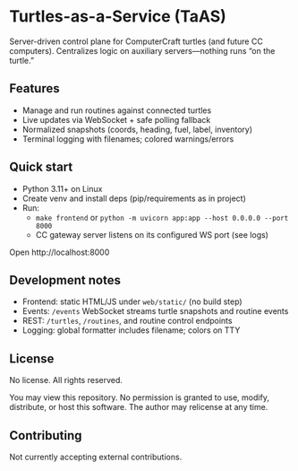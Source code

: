 # Turtles-as-a-Service (TaAS)

Server-driven control plane for ComputerCraft turtles (and future CC computers). Centralizes logic on auxiliary servers—nothing runs “on the turtle.”

## Features
- Manage and run routines against connected turtles
- Live updates via WebSocket + safe polling fallback
- Normalized snapshots (coords, heading, fuel, label, inventory)
- Terminal logging with filenames; colored warnings/errors

## Quick start
- Python 3.11+ on Linux
- Create venv and install deps (pip/requirements as in project)
- Run:
  - `make frontend` or `python -m uvicorn app:app --host 0.0.0.0 --port 8000`
  - CC gateway server listens on its configured WS port (see logs)

Open http://localhost:8000

## Development notes
- Frontend: static HTML/JS under `web/static/` (no build step)
- Events: `/events` WebSocket streams turtle snapshots and routine events
- REST: `/turtles`, `/routines`, and routine control endpoints
- Logging: global formatter includes filename; colors on TTY

## License
No license. All rights reserved.

You may view this repository. No permission is granted to use, modify, distribute, or host this software. The author may relicense at any time.

## Contributing
Not currently accepting external contributions.